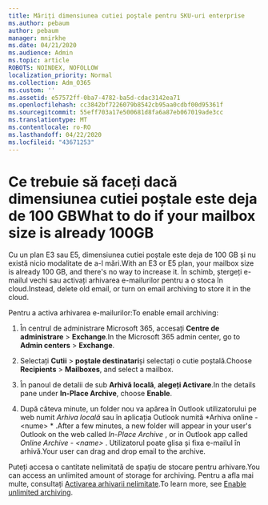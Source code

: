 ```yaml
---
title: Măriți dimensiunea cutiei poștale pentru SKU-uri enterprise
ms.author: pebaum
author: pebaum
manager: mnirkhe
ms.date: 04/21/2020
ms.audience: Admin
ms.topic: article
ROBOTS: NOINDEX, NOFOLLOW
localization_priority: Normal
ms.collection: Adm_O365
ms.custom: ''
ms.assetid: e57572ff-0ba7-4782-ba5d-cdac3142ea71
ms.openlocfilehash: cc3842bf7226079b8542cb95aa0cdbf00d95361f
ms.sourcegitcommit: 55eff703a17e500681d8fa6a87eb067019ade3cc
ms.translationtype: MT
ms.contentlocale: ro-RO
ms.lasthandoff: 04/22/2020
ms.locfileid: "43671253"
---
```

# <a name="what-to-do-if-your-mailbox-size-is-already-100gb"></a><span data-ttu-id="9abc3-102">Ce trebuie să faceți dacă dimensiunea cutiei poștale este deja de 100 GB</span><span class="sxs-lookup"><span data-stu-id="9abc3-102">What to do if your mailbox size is already 100GB</span></span>

<span data-ttu-id="9abc3-103">Cu un plan E3 sau E5, dimensiunea cutiei poștale este deja de 100 GB și nu există nicio modalitate de a-l mări.</span><span class="sxs-lookup"><span data-stu-id="9abc3-103">With an E3 or E5 plan, your mailbox size is already 100 GB, and there's no way to increase it.</span></span> <span data-ttu-id="9abc3-104">În schimb, ștergeți e-mailul vechi sau activați arhivarea e-mailurilor pentru a o stoca în cloud.</span><span class="sxs-lookup"><span data-stu-id="9abc3-104">Instead, delete old email, or turn on email archiving to store it in the cloud.</span></span> 
  
<span data-ttu-id="9abc3-105">Pentru a activa arhivarea e-mailurilor:</span><span class="sxs-lookup"><span data-stu-id="9abc3-105">To enable email archiving:</span></span>
  
1. <span data-ttu-id="9abc3-106">În centrul de administrare Microsoft 365, accesați **Centre de administrare** \> **Exchange**.</span><span class="sxs-lookup"><span data-stu-id="9abc3-106">In the Microsoft 365 admin center, go to **Admin centers** \> **Exchange**.</span></span> 
    
2. <span data-ttu-id="9abc3-107">Selectați **Cutii** \> **poștale destinatari**și selectați o cutie poștală.</span><span class="sxs-lookup"><span data-stu-id="9abc3-107">Choose **Recipients** \> **Mailboxes**, and select a mailbox.</span></span> 
    
3. <span data-ttu-id="9abc3-108">În panoul de detalii de sub **Arhivă locală**, **alegeți Activare**.</span><span class="sxs-lookup"><span data-stu-id="9abc3-108">In the details pane under **In-Place Archive**, choose **Enable**.</span></span> 
    
4. <span data-ttu-id="9abc3-109">După câteva minute, un folder nou va apărea în Outlook utilizatorului pe web numit *Arhiva locală* sau în aplicația Outlook numită \*Arhiva online - \<nume\> \* .</span><span class="sxs-lookup"><span data-stu-id="9abc3-109">After a few minutes, a new folder will appear in your user's Outlook on the web called  *In-Place Archive*  , or in Outlook app called  *Online Archive - \<name\>*  .</span></span> <span data-ttu-id="9abc3-110">Utilizatorul poate glisa și fixa e-mailul în arhivă.</span><span class="sxs-lookup"><span data-stu-id="9abc3-110">Your user can drag and drop email to the archive.</span></span> 
    
<span data-ttu-id="9abc3-111">Puteți accesa o cantitate nelimitată de spațiu de stocare pentru arhivare.</span><span class="sxs-lookup"><span data-stu-id="9abc3-111">You can access an unlimited amount of storage for archiving.</span></span> <span data-ttu-id="9abc3-112">Pentru a afla mai multe, consultați [Activarea arhivarii nelimitate](https://docs.microsoft.com/office365/securitycompliance/enable-unlimited-archiving).</span><span class="sxs-lookup"><span data-stu-id="9abc3-112">To learn more, see [Enable unlimited archiving](https://docs.microsoft.com/office365/securitycompliance/enable-unlimited-archiving).</span></span>
  

